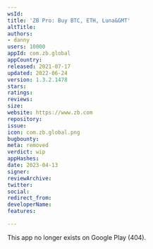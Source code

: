 ```yaml
---
wsId: 
title: 'ZB Pro: Buy BTC, ETH, Luna&GMT'
altTitle: 
authors:
- danny
users: 10000
appId: com.zb.global
appCountry: 
released: 2021-07-17
updated: 2022-06-24
version: 1.3.2.1478
stars: 
ratings: 
reviews: 
size: 
website: https://www.zb.com
repository: 
issue: 
icon: com.zb.global.png
bugbounty: 
meta: removed
verdict: wip
appHashes: 
date: 2023-04-13
signer: 
reviewArchive: 
twitter: 
social: 
redirect_from: 
developerName: 
features: 

---
```


This app no longer exists on Google Play (404).